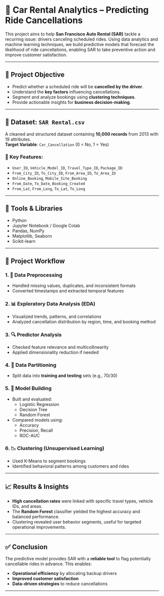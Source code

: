 # 🚗 Car Rental Analytics – Predicting Ride Cancellations

This project aims to help **San Francisco Auto Rental (SAR)** tackle a recurring issue: drivers canceling scheduled rides. Using data analytics and machine learning techniques, we build predictive models that forecast the likelihood of ride cancellations, enabling SAR to take preventive action and improve customer satisfaction.

---

## 📌 Project Objective

- Predict whether a scheduled ride will be **cancelled by the driver**.
- Understand the **key factors** influencing cancellations.
- Segment and analyze bookings using **clustering techniques**.
- Provide actionable insights for **business decision-making**.

---

## 📁 Dataset: `SAR Rental.csv`

A cleaned and structured dataset containing **10,000 records** from 2013 with 19 attributes.  
**Target Variable**: `Car_Cancellation` (0 = No, 1 = Yes)

### 🔑 Key Features:

- `User_ID`, `Vehicle_Model_ID`, `Travel_Type_ID`, `Package_ID`
- `From_City_ID`, `To_City_ID`, `From_Area_ID`, `To_Area_ID`
- `Online_Booking`, `Mobile_Site_Booking`
- `From_Date`, `To_Date`, `Booking_Created`
- `From_Lat`, `From_Long`, `To_Lat`, `To_Long`

---

## 🧰 Tools & Libraries

- Python
- Jupyter Notebook / Google Colab
- Pandas, NumPy
- Matplotlib, Seaborn
- Scikit-learn

---

## 🔄 Project Workflow

### 1. 🧾 Data Preprocessing
- Handled missing values, duplicates, and inconsistent formats
- Converted timestamps and extracted temporal features

### 2. 📊 Exploratory Data Analysis (EDA)
- Visualized trends, patterns, and correlations
- Analyzed cancellation distribution by region, time, and booking method

### 3. 🔍 Predictor Analysis
- Checked feature relevance and multicollinearity
- Applied dimensionality reduction if needed

### 4. 🧱 Data Partitioning
- Split data into **training and testing** sets (e.g., 70/30)

### 5. 🤖 Model Building
- Built and evaluated:
  - Logistic Regression
  - Decision Tree
  - Random Forest
- Compared models using:
  - Accuracy
  - Precision, Recall
  - ROC-AUC

### 6. 📉 Clustering (Unsupervised Learning)
- Used K-Means to segment bookings
- Identified behavioral patterns among customers and rides

---

## 📈 Results & Insights

- **High cancellation rates** were linked with specific travel types, vehicle IDs, and areas.
- The **Random Forest** classifier yielded the highest accuracy and balanced performance.
- Clustering revealed user behavior segments, useful for targeted operational improvements.

---

## ✅ Conclusion

The predictive model provides SAR with a **reliable tool** to flag potentially cancellable rides in advance. This enables:
- **Operational efficiency** by allocating backup drivers
- **Improved customer satisfaction**
- **Data-driven strategies** to reduce cancellations

---

